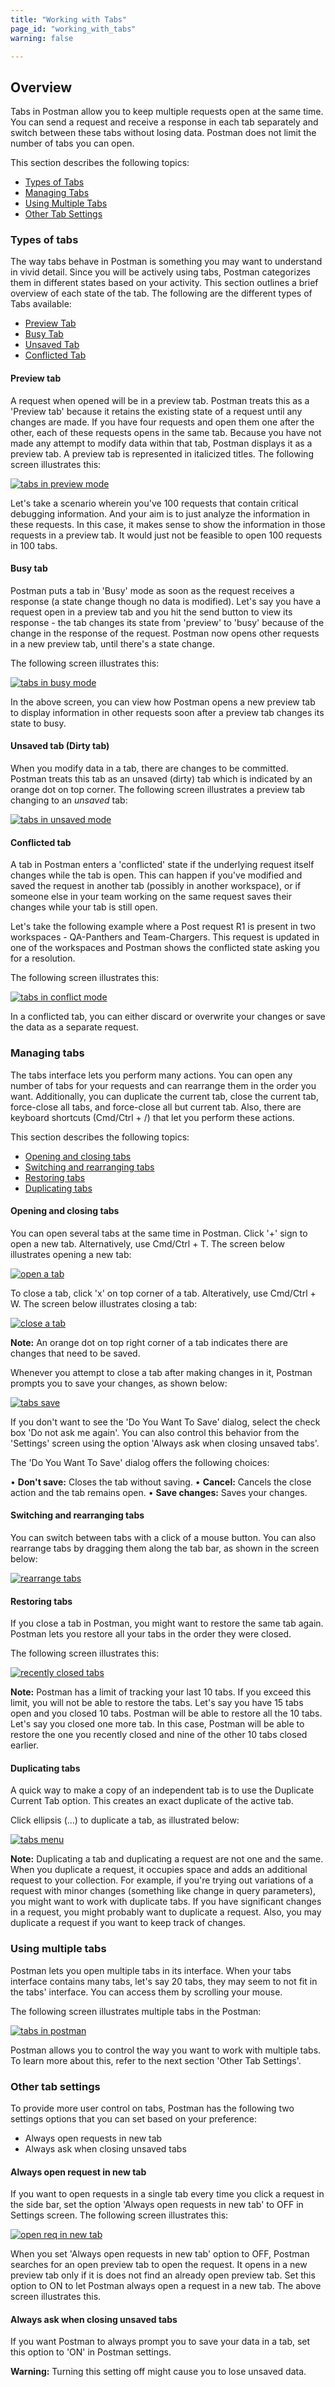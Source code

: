 ```yaml
---
title: "Working with Tabs"
page_id: "working_with_tabs"
warning: false

---
```

 ## Overview 

 Tabs in Postman allow you to keep multiple requests open at the same time. You can send a request and receive a response in each tab separately and switch between these tabs without losing data. Postman does not limit the number of tabs you can open. 
 
 This section describes the following topics:

 * [Types of Tabs](#types-of-tabs)
 * [Managing Tabs](#managing-tabs)
 * [Using Multiple Tabs](#using-multiple-tabs)
 * [Other Tab Settings](#other-tab-settings)
 
### Types of tabs

The way tabs behave in Postman is something you may want to understand in vivid detail. Since you will be actively using tabs, Postman categorizes them in different states based on your activity. This section outlines a brief overview of each state of the tab. The following are the different types of Tabs available:

* [Preview Tab](#preview-tab)
* [Busy Tab](#busy-tab)
* [Unsaved Tab](#unsaved-tab-(dirty-tab))
* [Conflicted Tab](#conflicted-tab)

#### Preview tab

A request when opened will be in a preview tab. Postman treats this as a 'Preview tab' because it retains the existing state of a request until any changes are made. If you have four requests and open them one after the other, each of these requests opens in the same tab. Because you have not made any attempt to modify data within that tab, Postman displays it as a preview tab. A preview tab is represented in italicized titles. The following screen illustrates this: 

[![tabs in preview mode](https://s3.amazonaws.com/postman-static-getpostman-com/postman-docs/Tab_Preview1.gif)](https://s3.amazonaws.com/postman-static-getpostman-com/postman-docs/Tab_Preview.gif)

Let's take a scenario wherein you've 100 requests that contain critical debugging information. And your aim is to just analyze the information in these requests. In this case, it makes sense to show the information in those requests in a preview tab. It would just not be feasible to open 100 requests in 100 tabs. 


#### Busy tab

Postman puts a tab in 'Busy' mode as soon as the request receives a response (a state change though no data is modified). Let's say you have a request open in a preview tab and you hit the send button to view its response - the tab changes its state from 'preview' to 'busy' because of the change in the response of the request. Postman now opens other requests in a new preview tab, until there's a state change. 

The following screen illustrates this:

[![tabs in busy mode](https://s3.amazonaws.com/postman-static-getpostman-com/postman-docs/Tab_Busy.gif)](https://s3.amazonaws.com/postman-static-getpostman-com/postman-docs/Tab_Busy.gif)

In the above screen, you can view how Postman opens a new preview tab to display information in other requests soon after a preview tab changes its state to busy. 

#### Unsaved tab (Dirty tab)

When you modify data in a tab, there are changes to be committed. Postman treats this tab as an unsaved (dirty) tab which is indicated by an orange dot on top corner. The following screen illustrates a preview tab changing to an *unsaved* tab:

[![tabs in unsaved mode](https://s3.amazonaws.com/postman-static-getpostman-com/postman-docs/Tab_Unsaved.gif)](https://s3.amazonaws.com/postman-static-getpostman-com/postman-docs/Tab_Unsaved.gif)


#### Conflicted tab

A tab in Postman enters a 'conflicted' state if the underlying request itself changes while the tab is open. This can happen if you've modified and saved the request in another tab (possibly in another workspace), or if someone else in your team working on the same request saves their changes while your tab is still open. 

Let's take the following example where a Post request R1 is present in two workspaces - QA-Panthers and Team-Chargers. This request is updated in one of the workspaces and Postman shows the conflicted state asking you for a resolution. 

The following screen illustrates this:

[![tabs in conflict mode](https://s3.amazonaws.com/postman-static-getpostman-com/postman-docs/Tab_Conflicted.gif)](https://s3.amazonaws.com/postman-static-getpostman-com/postman-docs/Tab_Conflicted.gif)

In a conflicted tab, you can either discard or overwrite your changes or save the data as a separate request.  

### Managing tabs

The tabs interface lets you perform many actions. You can open any number of tabs for your requests and can rearrange them in the order you want. Additionally, you can duplicate the current tab, close the current tab, force-close all tabs, and force-close all but current tab. Also, there are keyboard shortcuts (Cmd/Ctrl + /) that let you perform these actions. 

This section describes the following topics:

* [Opening and closing tabs](#opening-and-closing-tabs)
* [Switching and rearranging tabs](#switching-and-rearranging-tabs)
* [Restoring tabs](#restoring-tabs)
* [Duplicating tabs](#duplicating-tabs)

#### Opening and closing tabs

You can open several tabs at the same time in Postman. Click '+' sign to open a new tab. Alternatively, use Cmd/Ctrl + T. The screen below illustrates opening a new tab:

[![open a tab](https://s3.amazonaws.com/postman-static-getpostman-com/postman-docs/Tabs_PlusSign.png)](https://s3.amazonaws.com/postman-static-getpostman-com/postman-docs/Tabs_PlusSign1.png)

To close a tab, click 'x' on top corner of a tab. Alteratively, use Cmd/Ctrl + W. The screen below illustrates closing a tab:

[![close a tab](https://s3.amazonaws.com/postman-static-getpostman-com/postman-docs/Tabs_CloseHover.gif)](https://s3.amazonaws.com/postman-static-getpostman-com/postman-docs/Tabs_CloseHover.gif)

**Note:** An orange dot on top right corner of a tab indicates there are changes that need to be saved. 

Whenever you attempt to close a tab after making changes in it, Postman prompts you to save your changes, as shown below:

[![tabs save](https://s3.amazonaws.com/postman-static-getpostman-com/postman-docs/Multiple_Tabs_Save.png)](https://s3.amazonaws.com/postman-static-getpostman-com/postman-docs/Multiple_Tabs_Save.png)

If you don't want to see the 'Do You Want To Save' dialog, select the check box 'Do not ask me again'. You can also control this behavior from the 'Settings' screen using the option 'Always ask when closing unsaved tabs'. 

The 'Do You Want To Save' dialog offers the following choices:

•	**Don't save:** Closes the tab without saving. 
•	**Cancel:** Cancels the close action and the tab remains open. 
•	**Save changes:** Saves your changes.

#### Switching and rearranging tabs

You can switch between tabs with a click of a mouse button. You can also rearrange tabs by dragging them along the tab bar, as shown in the screen below:

[![rearrange tabs](https://s3.amazonaws.com/postman-static-getpostman-com/postman-docs/RearrangeTabs.gif)](https://s3.amazonaws.com/postman-static-getpostman-com/postman-docs/RearrangeTabs.gif)


#### Restoring tabs

If you close a tab in Postman, you might want to restore the same tab again. Postman lets you restore all your tabs in the order they were closed. 

The following screen illustrates this:

[![recently closed tabs](https://s3.amazonaws.com/postman-static-getpostman-com/postman-docs/RecentlyClosedTabs.gif)](https://s3.amazonaws.com/postman-static-getpostman-com/postman-docs/RecentlyClosedTabs.gif)

**Note:** Postman has a limit of tracking your last 10 tabs. If you exceed this limit, you will not be able to restore the tabs. Let's say you have 15 tabs open and you closed 10 tabs. Postman will be able to restore all the 10 tabs. Let's say you closed one more tab. In this case, Postman will be able to restore the one you recently closed and nine of the other 10 tabs closed earlier.


#### Duplicating tabs

A quick way to make a copy of an independent tab is to use the Duplicate Current Tab option. This creates an exact duplicate of the active tab.  

Click ellipsis (...) to duplicate a tab, as illustrated below:

[![tabs menu](https://s3.amazonaws.com/postman-static-getpostman-com/postman-docs/Multiple_Tabs4.png)](https://s3.amazonaws.com/postman-static-getpostman-com/postman-docs/Multiple_Tabs4.png)

**Note:** Duplicating a tab and duplicating a request are not one and the same. When you duplicate a request, it occupies space and adds an additional request to your collection. For example, if you're trying out variations of a request with minor changes (something like change in query parameters), you might want to work with duplicate tabs. If you have significant changes in a request, you might probably want to duplicate a request. Also, you may duplicate a request if you want to keep track of changes. 

### Using multiple tabs

Postman lets you open multiple tabs in its interface. When your tabs interface contains many tabs, let's say 20 tabs, they may seem to not fit in the tabs' interface. You can access them by scrolling your mouse.  

The following screen illustrates multiple tabs in the Postman:

[![tabs in postman](https://s3.amazonaws.com/postman-static-getpostman-com/postman-docs/Tabs_Multiple.gif)](https://s3.amazonaws.com/postman-static-getpostman-com/postman-docs/Tabs_Multiple.gif)

Postman allows you to control the way you want to work with multiple tabs. To learn more about this, refer to the next section 'Other Tab Settings'. 

### Other tab settings

To provide more user control on tabs, Postman has the following two settings options that you can set based on your preference:

* Always open requests in new tab
* Always ask when closing unsaved tabs

#### Always open request in new tab

If you want to open requests in a single tab every time you click a request in the side bar, set the option 'Always open requests in new tab' to OFF in Settings screen. The following screen illustrates this:

[![open req in new tab](https://s3.amazonaws.com/postman-static-getpostman-com/postman-docs/OpenReqNewTab.gif)](https://s3.amazonaws.com/postman-static-getpostman-com/postman-docs/OpenReqNewTab.gif)
 
 When you set 'Always open requests in new tab' option to OFF, Postman searches for an open preview tab to open the request. It opens in a new preview tab only if it is does not find an already open preview tab. Set this option to ON to let Postman always open a request in a new tab. The above screen illustrates this. 
 

#### Always ask when closing unsaved tabs

If you want Postman to always prompt you to save your data in a tab, set this option to 'ON' in Postman settings. 

**Warning:** Turning this setting off might cause you to lose unsaved data. 
